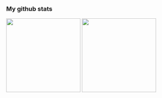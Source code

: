 ### My github stats

<p>
  <img height="200px" src="https://github-readme-stats.vercel.app/api?username=ezep23&show_icons=true&theme=nord"/>
  <img height="200px" src="https://github-readme-stats.vercel.app/api/top-langs/?username=ezep23&layout=compact&theme=nord"/>
</p>


